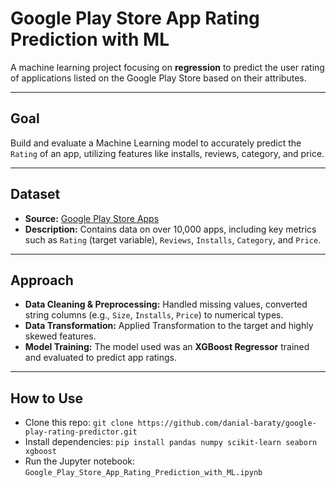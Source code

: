 # Google Play Store App Rating Prediction with ML

A machine learning project focusing on **regression** to predict the user rating of applications listed on the Google Play Store based on their attributes.

---

## Goal
Build and evaluate a Machine Learning model to accurately predict the `Rating` of an app, utilizing features like installs, reviews, category, and price.

---

## Dataset
- **Source:** [Google Play Store Apps](https://www.kaggle.com/datasets/lava18/google-play-store-apps)
- **Description:** Contains data on over 10,000 apps, including key metrics such as `Rating` (target variable), `Reviews`, `Installs`, `Category`, and `Price`.

---

## Approach
- **Data Cleaning & Preprocessing:** Handled missing values, converted string columns (e.g., `Size`, `Installs`, `Price`) to numerical types.
- **Data Transformation:** Applied Transformation to the target and highly skewed features.
- **Model Training:** The model used was an **XGBoost Regressor** trained and evaluated to predict app ratings.

---

## How to Use
- Clone this repo: `git clone https://github.com/danial-baraty/google-play-rating-predictor.git`
- Install dependencies: `pip install pandas numpy scikit-learn seaborn xgboost`
- Run the Jupyter notebook: `Google_Play_Store_App_Rating_Prediction_with_ML.ipynb`
